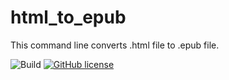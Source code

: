 # html_to_epub
This command line converts .html file to .epub file.

![Build](https://github.com/gonejack/html_to_epub/actions/workflows/rust.yml/badge.svg)
[![GitHub license](https://img.shields.io/github/license/gonejack/html_to_epub.svg?color=blue)](LICENSE)
